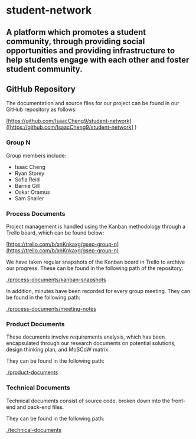 # student-network

A platform which promotes a student community, through providing social
opportunities and providing infrastructure to help students engage with each
other and foster student community.
---

## GitHub Repository

The documentation and source files for our project can be found in our GitHub
repository as follows:

[https://github.com/IsaacCheng9/student-network]([https://github.com/IsaacCheng9/student-network]
)

### Group N

Group members include:

- Isaac Cheng
- Ryan Storey
- Sofia Reid
- Barnie Gill
- Oskar Oramus
- Sam Shailer

### Process Documents

Project management is handled using the Kanban methodology through a Trello
board, which can be found below:

[https://trello.com/b/xnKnkaxg/gsep-group-n](https://trello.com/b/xnKnkaxg/gsep-group-n)

We have taken regular snapshots of the Kanban board in Trello to archive our
progress. These can be found in the following path of the repository:

[./process-documents/kanban-snapshots](./process-documents/kanban-snapshots)

In addition, minutes have been recorded for every group meeting. They can be
found in the following path:

[./process-documents/meeting-notes](./process-documents/meeting-notes)

### Product Documents

These documents involve requirements analysis, which has been encapsulated
through our research documents on potential solutions, design thinking plan, and
MoSCoW matrix.

They can be found in the following path:

[./product-documents](./product-documents)

### Technical Documents

Technical documents consist of source code, broken down into the front-end and
back-end files.

They can be found in the following path:

[./technical-documents](./technical-documents)